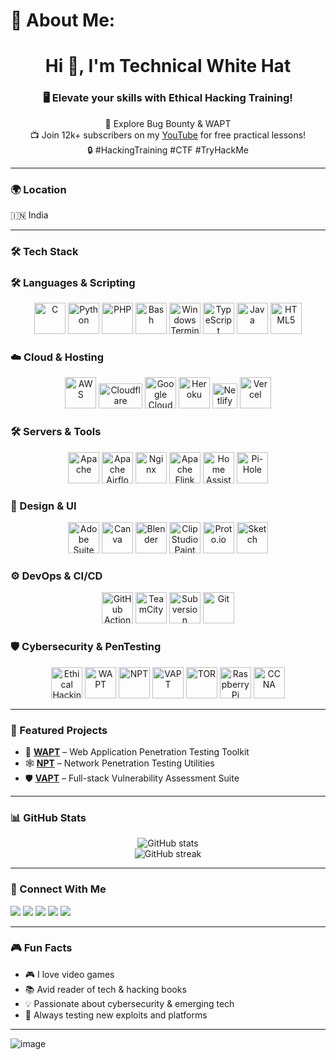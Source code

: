 # 💫 About Me:
<h1 align="center">Hi 👋, I'm Technical White Hat</h1>
<h3 align="center">🖥️ Elevate your skills with Ethical Hacking Training!</h3>
<p align="center">
🤝 Explore Bug Bounty & WAPT<br>
📺 Join 12k+ subscribers on my <a href="https://www.youtube.com/">YouTube</a> for free practical lessons!<br>
🔒 #HackingTraining #CTF #TryHackMe
</p>

---

### 🌍 Location  
🇮🇳 India

---

### 🛠️ Tech Stack

### 🛠️ Languages & Scripting

<p align="center">
  <!-- C -->
  <img src="https://cdn.jsdelivr.net/gh/devicons/devicon/icons/c/c-original.svg" alt="C" width="50" height="50"/>

  <!-- Python -->
  <img src="https://cdn.jsdelivr.net/gh/devicons/devicon/icons/python/python-original.svg" alt="Python" width="50" height="50"/>

  <!-- PHP -->
  <img src="https://cdn.jsdelivr.net/gh/devicons/devicon/icons/php/php-original.svg" alt="PHP" width="50" height="50"/>

  <!-- Bash -->
  <img src="https://cdn.jsdelivr.net/gh/devicons/devicon/icons/bash/bash-original.svg" alt="Bash" width="50" height="50"/>

  <!-- Windows Terminal (custom icon) -->
  <img src="https://upload.wikimedia.org/wikipedia/commons/0/01/Windows_Terminal_Logo_256x256.png" alt="Windows Terminal" width="50" height="50"/>

  <!-- TypeScript -->
  <img src="https://cdn.jsdelivr.net/gh/devicons/devicon/icons/typescript/typescript-original.svg" alt="TypeScript" width="50" height="50"/>

  <!-- Java -->
  <img src="https://cdn.jsdelivr.net/gh/devicons/devicon/icons/java/java-original.svg" alt="Java" width="50" height="50"/>

  <!-- HTML5 -->
  <img src="https://cdn.jsdelivr.net/gh/devicons/devicon/icons/html5/html5-original.svg" alt="HTML5" width="50" height="50"/>
</p>


### ☁️ Cloud & Hosting

<p align="center">
  <!-- AWS -->
  <img src="https://cdn.jsdelivr.net/gh/devicons/devicon/icons/amazonwebservices/amazonwebservices-original.svg" alt="AWS" width="50" height="50"/>

  <!-- Cloudflare (custom icon) -->
  <img src="https://upload.wikimedia.org/wikipedia/commons/b/ba/Cloudflare_Logo.png" alt="Cloudflare" width="70" height="40"/>

  <!-- Google Cloud -->
  <img src="https://cdn.jsdelivr.net/gh/devicons/devicon/icons/googlecloud/googlecloud-original.svg" alt="Google Cloud" width="50" height="50"/>

  <!-- Heroku -->
  <img src="https://cdn.jsdelivr.net/gh/devicons/devicon/icons/heroku/heroku-original.svg" alt="Heroku" width="50" height="50"/>

  <!-- Netlify -->
  <img src="https://www.netlify.com/v3/img/components/logomark.png" alt="Netlify" width="40" height="40"/>

  <!-- Vercel -->
  <img src="https://assets.vercel.com/image/upload/v1607554385/repositories/vercel/logo.png" alt="Vercel" width="50" height="50"/>
</p>


### 🛠️ Servers & Tools

<p align="center">
  <!-- Apache -->
  <img src="https://cdn.jsdelivr.net/gh/devicons/devicon/icons/apache/apache-original.svg" alt="Apache" width="50" height="50"/>

  <!-- Apache Airflow -->
  <img src="https://cdn.jsdelivr.net/gh/devicons/devicon/icons/apacheairflow/apacheairflow-original.svg" alt="Apache Airflow" width="50" height="50"/>

  <!-- Nginx -->
  <img src="https://cdn.jsdelivr.net/gh/devicons/devicon/icons/nginx/nginx-original.svg" alt="Nginx" width="50" height="50"/>

  <!-- Apache Flink -->
  <img src="https://flink.apache.org/images/flink-logo.png" alt="Apache Flink" width="50" height="50"/>

  <!-- Home Assistant -->
  <img src="https://brands.home-assistant.io/home-assistant/logo.png" alt="Home Assistant" width="50" height="50"/>

  <!-- Pi-Hole -->
  <img src="https://github.com/pi-hole/pi-hole/blob/master/advanced/whitelist/images/pihole-logo.png" alt="Pi-Hole" width="50" height="50"/>
</p>

### 🎨 Design & UI

<p align="center">
  <!-- Adobe Suite -->
  <img src="https://upload.wikimedia.org/wikipedia/commons/0/0a/Adobe_Logo_2018.svg" alt="Adobe Suite" width="50" height="50"/>

  <!-- Canva -->
  <img src="https://upload.wikimedia.org/wikipedia/commons/9/97/Canva_logo.png" alt="Canva" width="50" height="50"/>

  <!-- Blender -->
  <img src="https://upload.wikimedia.org/wikipedia/commons/6/6a/Blender_logo_2014.svg" alt="Blender" width="50" height="50"/>

  <!-- Clip Studio Paint -->
  <img src="https://upload.wikimedia.org/wikipedia/commons/5/5d/Clip_Studio_Paint_logo.svg" alt="Clip Studio Paint" width="50" height="50"/>

  <!-- Proto.io -->
  <img src="https://upload.wikimedia.org/wikipedia/commons/3/3e/Proto.io_logo.svg" alt="Proto.io" width="50" height="50"/>

  <!-- Sketch -->
  <img src="https://upload.wikimedia.org/wikipedia/commons/3/3a/Sketch_Logo.svg" alt="Sketch" width="50" height="50"/>
</p>


### ⚙️ DevOps & CI/CD

<p align="center">
  <!-- GitHub Actions -->
  <img src="https://techicons.dev/icons/githubactions" alt="GitHub Actions" width="50" height="50"/>

  <!-- TeamCity -->
  <img src="https://icons.homarr.dev/icons/teamcity" alt="TeamCity" width="50" height="50"/>

  <!-- Subversion -->
  <img src="https://icons8.com/icons/set/subversion" alt="Subversion" width="50" height="50"/>

  <!-- Git -->
  <img src="https://iconscout.com/free/icons/git" alt="Git" width="50" height="50"/>
</p>


### 🛡️ Cybersecurity & PenTesting

<p align="center">
  <!-- Ethical Hacking -->
  <img src="https://www.svgrepo.com/show/9587585/ethical-hacking.svg" alt="Ethical Hacking" width="50" height="50"/>

  <!-- Web Application Pen Testing (WAPT) -->
  <img src="https://www.secureideas.com/web-application-penetration-testing" alt="WAPT" width="50" height="50"/>

  <!-- Network Pen Testing (NPT) -->
  <img src="https://www.secureideas.com/network-penetration-testing" alt="NPT" width="50" height="50"/>

  <!-- Vulnerability Assessment & Pen Testing (VAPT) -->
  <img src="https://www.secureideas.com/vulnerability-assessment-penetration-testing" alt="VAPT" width="50" height="50"/>

  <!-- TOR -->
  <img src="https://www.torproject.org/images/tor-logo.svg" alt="TOR" width="50" height="50"/>

  <!-- Raspberry Pi -->
  <img src="https://www.svgrepo.com/show/303239/raspberry-pi-logo.svg" alt="Raspberry Pi" width="50" height="50"/>

  <!-- CCNA -->
  <img src="https://www.cisco.com/c/en/us/about/brand-center/logo-usage-guidelines/certification-logo.html" alt="CCNA" width="50" height="50"/>
</p>

---

### 📂 Featured Projects

- 🔐 **[WAPT](https://github.com/TechnicalWhiteHat/wapt)** – Web Application Penetration Testing Toolkit  
- 🕸️ **[NPT](https://github.com/TechnicalWhiteHat/npt)** – Network Penetration Testing Utilities  
- 🛡️ **[VAPT](https://github.com/TechnicalWhiteHat/vapt)** – Full-stack Vulnerability Assessment Suite

---

### 📊 GitHub Stats

<p align="center">
  <img src="https://github-readme-stats.vercel.app/api?username=TechnicalWhiteHat&show_icons=true&theme=dark" alt="GitHub stats" />
  <br />
  <img src="https://streak-stats.demolab.com?user=TechnicalWhiteHat&theme=dark" alt="GitHub streak" />
</p>

---

### 📲 Connect With Me

<p align="left">
  <a href="https://youtube.com" target="_blank"><img src="https://img.shields.io/badge/YouTube-red?style=for-the-badge&logo=youtube&logoColor=white"/></a>
  <a href="https://instagram.com" target="_blank"><img src="https://img.shields.io/badge/Instagram-E4405F?style=for-the-badge&logo=instagram&logoColor=white"/></a>
  <a href="https://facebook.com" target="_blank"><img src="https://img.shields.io/badge/Facebook-1877F2?style=for-the-badge&logo=facebook&logoColor=white"/></a>
  <a href="https://t.me" target="_blank"><img src="https://img.shields.io/badge/Telegram-2CA5E0?style=for-the-badge&logo=telegram&logoColor=white"/></a>
  <a href="https://linkedin.com" target="_blank"><img src="https://img.shields.io/badge/LinkedIn-blue?style=for-the-badge&logo=linkedin&logoColor=white"/></a>
</p>

---

### 🎮 Fun Facts

- 🎮 I love video games  
- 📚 Avid reader of tech & hacking books  
- 💡 Passionate about cybersecurity & emerging tech  
- 🧪 Always testing new exploits and platforms

---

![image](https://github.com/user-attachments/assets/fce1a5f8-d4a4-4ea9-9c32-19d5881302e0)
